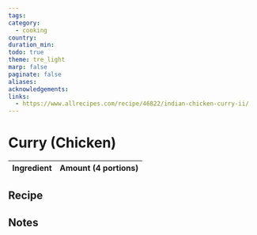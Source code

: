 ```yaml
---
tags: 
category:
  - cooking
country: 
duration_min: 
todo: true
theme: tre_light
marp: false
paginate: false
aliases: 
acknowledgements: 
links:
  - https://www.allrecipes.com/recipe/46822/indian-chicken-curry-ii/
---
```



# Curry (Chicken)

|Ingredient|Amount (4 portions)|
| :- | :- |


## Recipe

## Notes


